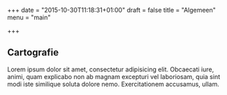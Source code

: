+++
date = "2015-10-30T11:18:31+01:00"
draft = false
title = "Algemeen"
menu = "main"

+++

Cartografie
-----------

Lorem ipsum dolor sit amet, consectetur adipisicing elit. Obcaecati iure, animi, quam explicabo non ab magnam excepturi vel laboriosam, quia sint modi iste similique soluta dolore nemo. Exercitationem accusamus, ullam.
